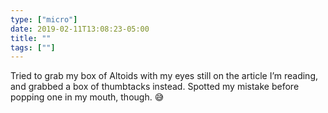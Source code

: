 ```yaml
---
type: ["micro"]
date: 2019-02-11T13:08:23-05:00
title: ""
tags: [""]
---
```

Tried to grab my box of Altoids with my eyes still on the article I’m reading, and grabbed a box of thumbtacks instead. Spotted my mistake before popping one in my mouth, though. 😅
